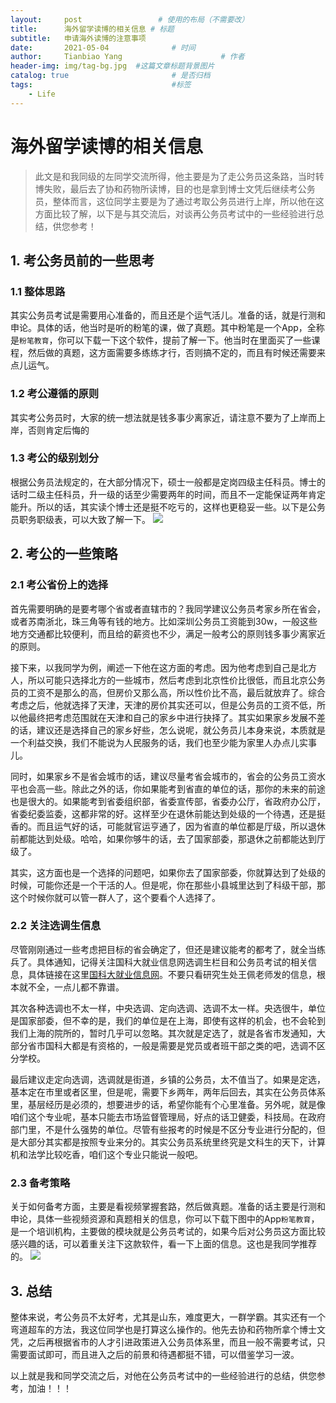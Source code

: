 ```yaml
---
layout:     post                 # 使用的布局（不需要改）
title:      海外留学读博的相关信息 # 标题 
subtitle:   申请海外读博的注意事项
date:       2021-05-04              # 时间
author:     Tianbiao Yang                      # 作者
header-img: img/tag-bg.jpg  #这篇文章标题背景图片
catalog: true                       # 是否归档
tags:                               #标签
    - Life
---
```

# 海外留学读博的相关信息

> 此文是和我同级的左同学交流所得，他主要是为了走公务员这条路，当时转博失败，最后去了协和药物所读博，目的也是拿到博士文凭后继续考公务员，整体而言，这位同学主要是为了通过考取公务员进行上岸，所以他在这方面比较了解，以下是与其交流后，对谈再公务员考试中的一些经验进行总结，供您参考！



## 1. 考公务员前的一些思考
### 1.1 整体思路
其实公务员考试是需要用心准备的，而且还是个运气活儿。准备的话，就是行测和申论。具体的话，他当时是听的粉笔的课，做了真题。其中粉笔是一个App，全称是`粉笔教育`，你可以下载一下这个软件，提前了解一下。他当时在里面买了一些课程，然后做的真题，这方面需要多练练才行，否则搞不定的，而且有时候还需要来点儿运气。

### 1.2 考公遵循的原则
其实考公务员时，大家的统一想法就是钱多事少离家近，请注意不要为了上岸而上岸，否则肯定后悔的

### 1.3 考公的级别划分
根据公务员法规定的，在大部分情况下，硕士一般都是定岗四级主任科员。博士的话时二级主任科员，升一级的话至少需要两年的时间，而且不一定能保证两年肯定能升。所以的话，其实读个博士还是挺不吃亏的，这样也更稳妥一些。以下是公务员职务职级表，可以大致了解一下。
![](https://tva1.sinaimg.cn/large/008i3skNly1gq6a6dat58j30ze0oddiu.jpg)

## 2. 考公的一些策略
### 2.1 考公省份上的选择
首先需要明确的是要考哪个省或者直辖市的？我同学建议公务员考家乡所在省会，或者苏南浙北，珠三角等有钱的地方。比如深圳公务员工资能到30w，一般这些地方交通都比较便利，而且给的薪资也不少，满足一般考公的原则钱多事少离家近的原则。

接下来，以我同学为例，阐述一下他在这方面的考虑。因为他考虑到自己是北方人，所以可能只选择北方的一些城市，然后考虑到北京性价比很低，而且北京公务员的工资不是那么的高，但房价又那么高，所以性价比不高，最后就放弃了。综合考虑之后，他就选择了天津，天津的房价其实还可以，但是公务员的工资不低，所以他最终把考虑范围就在天津和自己的家乡中进行抉择了。其实如果家乡发展不差的话，建议还是选择自己的家乡好些，怎么说呢，就公务员儿本身来说，本质就是一个利益交换，我们不能说为人民服务的话，我们也至少能为家里人办点儿实事儿。

同时，如果家乡不是省会城市的话，建议尽量考省会城市的，省会的公务员工资水平也会高一些。除此之外的话，你如果能考到省直的单位的话，那你的未来的前途也是很大的。如果能考到省委组织部，省委宣传部，省委办公厅，省政府办公厅，省委纪委监委，这都非常的好。这样至少在退休前能达到处级的一个待遇，还是挺香的。而且运气好的话，可能就官运亨通了，因为省直的单位都是厅级，所以退休前都能达到处级。哈哈，如果你够牛的话，去了国家部委，那退休之前都能达到厅级了。

其实，这方面也是一个选择的问题吧，如果你去了国家部委，你就算达到了处级的时候，可能你还是一个干活的人。但是呢，你在那些小县城里达到了科级干部，那这个时候你就可以管一群人了，这个要看个人选择了。

### 2.2 关注选调生信息
尽管刚刚通过一些考虑把目标的省会确定了，但还是建议能考的都考了，就全当练兵了。具体通知，记得关注国科大就业信息网选调生栏目和公务员考试的相关信息，具体链接在这里[国科大就业信息网](http://job.ucas.ac.cn/newslist?newsColumn=32)。不要只看研究生处王佩老师发的信息，根本就不全，一点儿都不靠谱。

其次各种选调也不太一样，中央选调、定向选调、选调不太一样。央选很牛，单位是国家部委，但不幸的是，我们的单位是在上海，即使有这样的机会，也不会轮到我们上海的院所的，暂时几乎可以忽略。其次就是定选了，就是各省市发通知，大部分省市国科大都是有资格的，一般是需要是党员或者班干部之类的吧，选调不区分学校。

最后建议走定向选调，选调就是街道，乡镇的公务员，太不值当了。如果是定选，基本定在市里或者区里，但是呢，需要下乡两年，两年后回去，其实在公务员体系里，基层经历是必须的，想要进步的话，希望你能有个心里准备。另外呢，就是像咱们这个专业呢，基本只能去市场监督管理局，好点的话卫健委，科技局。在政府部门里，不是什么强势的单位。尽管有些报考的时候是不区分专业进行分配的，但是大部分其实都是按照专业来分的。其实公务员系统里终究是文科生的天下，计算机和法学比较吃香，咱们这个专业只能说一般吧。

### 2.3 备考策略

关于如何备考方面，主要是看视频掌握套路，然后做真题。准备的话主要是行测和申论，具体一些视频资源和真题相关的信息，你可以下载下图中的App`粉笔教育`，是一个培训机构，主要做的模块就是公务员考试的，如果今后对公务员这方面比较感兴趣的话，可以着重关注下这款软件，看一下上面的信息。这也是我同学推荐的。
![](https://tva1.sinaimg.cn/large/008i3skNly1gq6bcx94bkj30u00cdgn2.jpg)

## 3. 总结
整体来说，考公务员不太好考，尤其是山东，难度更大，一群学霸。其实还有一个弯道超车的方法，我这位同学也是打算这么操作的。他先去协和药物所拿个博士文凭，之后再根据省市的人才引进政策进入公务员体系里，而且一般不需要考试，只需要面试即可，而且进入之后的前景和待遇都挺不错，可以借鉴学习一波。

以上就是我和同学交流之后，对他在公务员考试中的一些经验进行的总结，供您参考，加油！！！



